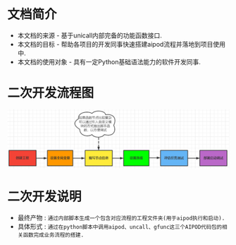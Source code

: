 # 文档简介

* 本文档的来源 - 基于unicall内部完备的功能函数接口.
* 本文档的目标 - 帮助各项目的开发同事快速搭建aipod流程并落地到项目使用中.
* 本文档的使用对象 - 具有一定Python基础语法能力的软件开发同事.

# 二次开发流程图
![二次开发流程图.png](img/二次开发流程图.png)

# 二次开发说明 
* 最终产物 : `通过内部脚本生成一个包含对应流程的工程文件夹(用于aipod执行和启动).`
* 具体形式 : `通过在python脚本中调用aipod、uncall、gfunc这三个AIPOD代码包的相关函数完成业务流程的搭建.`